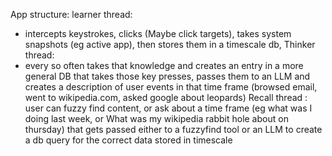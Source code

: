 
App structure:
learner thread: 
 - intercepts keystrokes, clicks (Maybe click targets), takes system snapshots (eg active app), then stores them in a timescale db, 
Thinker thread: 
 - every so often takes that knowledge and creates an entry in a more general DB that takes those key presses, passes them to an LLM and creates a description of user events in that time frame (browsed email, went to wikipedia.com, asked google about leopards)
 Recall thread :
	user can fuzzy find content, or ask about a time frame (eg what was I doing last week, or What was my wikipedia rabbit hole about on thursday) that gets passed either to a fuzzyfind tool or an LLM to create a db query for the correct data stored in timescale
	